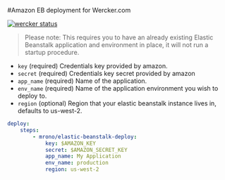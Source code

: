 #Amazon EB deployment for Wercker.com


[![wercker status](https://app.wercker.com/status/ff5cec33194ea3c318288128f970c134/m "wercker status")](https://app.wercker.com/project/bykey/ff5cec33194ea3c318288128f970c134)

> Please note: This requires you to have an already existing Elastic Beanstalk application and environment in place, it will not run a startup procedure.

* `key` (required) Credentials key provided by amazon.
* `secret` (required) Credentials key secret provided by amazon
* `app_name` (required) Name of the application.
* `env_name` (required) Name of the application environment you wish to deploy to.
* `region` (optional) Region that your elastic beanstalk instance lives in, defaults to us-west-2.


```yml
deploy:
    steps:
        - mrono/elastic-beanstalk-deploy:
            key: $AMAZON_KEY
            secret: $AMAZON_SECRET_KEY
            app_name: My Application
            env_name: production
            region: us-west-2
```
